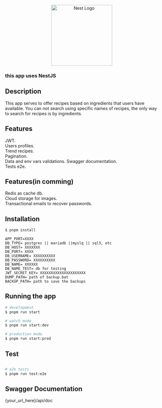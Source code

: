 <p align="center">
  <a target="blank"><img src="https://nestjs.com/img/logo-small.svg" width="200" alt="Nest Logo"" /></a>
  <h3> this app uses NestJS </h3>
</p>

## Description

This app serves to offer recipes based on ingredients that users have available. You can not search using specific names of recipes, the only way to search for recipes is by ingredients.

## Features

JWT.  
Users profiles.  
Trend recipes.  
Pagination.  
Data and env vars validations.
Swagger documentation.  
Tests e2e.  

## Features(in comming)

Redis as cache db.  
Cloud storage for images.  
Transactional emails to recover passwords.  

## Installation

```bash
$ pnpm install
```
```.env
APP_PORT=XXXX
DB_TYPE= postgres || mariadb ||myslq || sql3, etc
DB_HOST= XXXXXXX
DB_PORT= XXXX
DB_USERNAME= XXXXXXXXXX
DB_PASSWORD= XXXXXXXXXX
DB_NAME= XXXXXX
DB_NAME_TEST= db for testing
JWT_SECRET_KEY= XXXXXXXXXXXXXXXXXXXXX
DUMP_PATH= path of backup.bat
BACKUP_PATH= path to save the backups
```

## Running the app

```bash
# development
$ pnpm run start

# watch mode
$ pnpm run start:dev

# production mode
$ pnpm run start:prod
```

## Test

```bash

# e2e tests
$ pnpm run test:e2e
```

## Swagger Documentation
{your_url_here}/api/doc

